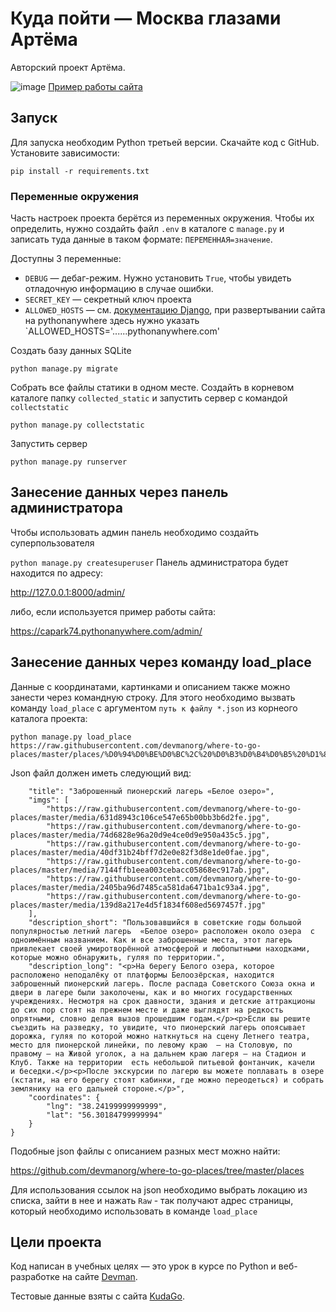 # Куда пойти — Москва глазами Артёма
Авторский проект Артёма.

![image](https://github.com/Arkady-Bikhd/where_to_go/assets/76903715/8bd19e07-0146-4acd-b497-27867d7ffe76)
[Пример работы сайта](http://capark74.pythonanywhere.com/)
## Запуск
Для запуска необходим Python третьей версии.
Скачайте код с GitHub. Установите зависимости:

```pip install -r requirements.txt```

### Переменные окружения
Часть настроек проекта берётся из переменных окружения. Чтобы их определить, нужно создайть файл `.env`
в каталоге с `manage.py` и записать туда данные в таком формате: `ПЕРЕМЕННАЯ=значение`.

Доступны 3 переменные:

- `DEBUG` — дебаг-режим. Нужно установить `True`, чтобы увидеть отладочную информацию в случае ошибки.
- `SECRET_KEY` — секретный ключ проекта
- `ALLOWED_HOSTS` — см. [документацию Django](https://docs.djangoproject.com/en/3.1/ref/settings/#allowed-hosts), при развертывании сайта на pythonanywhere 
здесь нужно указать `ALLOWED_HOSTS='......pythonanywhere.com'

Создать базу данных SQLite

`python manage.py migrate`

Собрать все файлы статики в одном месте. Создайть в корневом каталоге папку `collected_static`
 и запустить сервер с командой `collectstatic`

```python manage.py collectstatic```

Запустить сервер

```python manage.py runserver```

## Занесение данных через панель администратора
Чтобы использовать админ панель необходимо создайть суперпользователя

```python manage.py createsuperuser```
Панель администратора будет находится по адресу:

http://127.0.0.1:8000/admin/

либо, если используется пример работы сайта:

https://capark74.pythonanywhere.com/admin/

## Занесение данных через команду load_place
Данные с координатами, картинками и описанием также можно занести через командную строку.
Для этого необходимо вызвать команду `load_place` с аргументом `путь к файлу *.json` из корнеого каталога проекта:

```
python manage.py load_place https://raw.githubusercontent.com/devmanorg/where-to-go-places/master/places/%D0%94%D0%BE%D0%BC%2C%20%D0%B3%D0%B4%D0%B5%20%D1%81%D0%BD%D0%B8%D0%BC%D0%B0%D0%BB%D1%81%D1%8F%20%D1%84%D0%B8%D0%BB%D1%8C%D0%BC%20%C2%AB%D0%9F%D0%BE%D0%BA%D1%80%D0%BE%D0%B2%D1%81%D0%BA%D0%B8%D0%B5%20%D0%B2%D0%BE%D1%80%D0%BE%D1%82%D0%B0%C2%BB.json
```

Json файл должен иметь следующий вид:

```{
    "title": "Заброшенный пионерский лагерь «Белое озеро»",
    "imgs": [
        "https://raw.githubusercontent.com/devmanorg/where-to-go-places/master/media/631d8943c106ce547e65b00bb3b6d2fe.jpg",
        "https://raw.githubusercontent.com/devmanorg/where-to-go-places/master/media/74d6828e96a20d9e4ce0d9e950a435c5.jpg",
        "https://raw.githubusercontent.com/devmanorg/where-to-go-places/master/media/40df31b24bff7d2e0e82f3d8e1de0fae.jpg",
        "https://raw.githubusercontent.com/devmanorg/where-to-go-places/master/media/7144ffb1eea003cebacc05868ec917ab.jpg",
        "https://raw.githubusercontent.com/devmanorg/where-to-go-places/master/media/2405ba96d7485ca581da6471ba1c93a4.jpg",
        "https://raw.githubusercontent.com/devmanorg/where-to-go-places/master/media/139d8a217e4d5f1834f608ed5697457f.jpg"
    ],
    "description_short": "Пользовавшийся в советские годы большой популярностью летний лагерь  «Белое озеро» расположен около озера  с одноимённым названием. Как и все заброшенные места, этот лагерь привлекает своей умиротворённой атмосферой и любопытными находками, которые можно обнаружить, гуляя по территории.",
    "description_long": "<p>На берегу Белого озера, которое расположено неподалёку от платформы Белоозёрская, находится заброшенный пионерский лагерь. После распада Советского Союза окна и двери в лагере были заколочены, как и во многих государственных учреждениях. Несмотря на срок давности, здания и детские аттракционы  до сих пор стоят на прежнем месте и даже выглядят на редкость опрятными, словно делая вызов прошедшим годам.</p><p>Если вы решите съездить на разведку, то увидите, что пионерский лагерь опоясывает дорожка, гуляя по которой можно наткнуться на сцену Летнего театра, место для пионерской линейки, по левому краю  — на Столовую, по правому — на Живой уголок, а на дальнем краю лагеря — на Стадион и Клуб. Также на территории  есть небольшой питьевой фонтанчик, качели  и беседки.</p><p>После экскурсии по лагерю вы можете поплавать в озере (кстати, на его берегу стоят кабинки, где можно переодеться) и собрать землянику на его дальней стороне.</p>",
    "coordinates": {
        "lng": "38.24199999999999",
        "lat": "56.30184799999994"
    }
}
```
Подобные json файлы с описанием разных мест можно найти:

https://github.com/devmanorg/where-to-go-places/tree/master/places

Для использования ссылок на json необходимо выбрать локацию из списка, зайти в нее и нажать `Raw` - так получают адрес страницы, который необходимо использовать в команде `load_place`

## Цели проекта
Код написан в учебных целях — это урок в курсе по Python и веб-разработке на сайте [Devman](https://dvmn.org/).

Тестовые данные взяты с сайта [KudaGo](https://kudago.com/).

